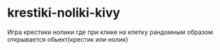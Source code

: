 # krestiki-noliki-kivy
Игра крестики нолики где при клике на клетку рандомным образом открывается обьект(крестик или нолик)
